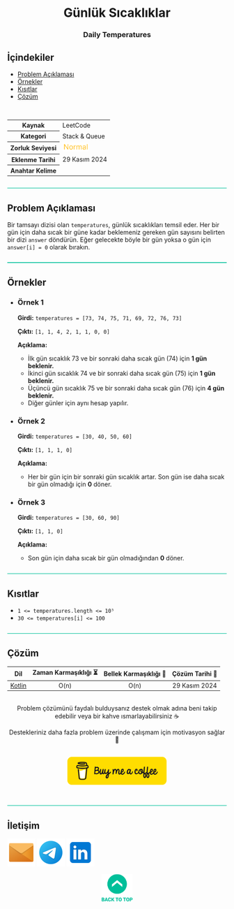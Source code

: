 <h1 align="center">
Günlük Sıcaklıklar<a name="article-top"></a>
</h1>

<h3 align="center">Daily Temperatures</h3>

## İçindekiler

- [Problem Açıklaması](#problem-açıklaması)
- [Örnekler](#örnekler)
- [Kısıtlar](#kısıtlar)
- [Çözüm](#çözüm)

<br>

<table>
  <tr>
    <th style="font-weight: bold;">Kaynak</th>
    <td>LeetCode</td>
  </tr>
  <tr>
    <th style="font-weight: bold;">Kategori</th>
    <td>Stack & Queue</td>
  </tr>
  <tr>
    <th style="font-weight: bold;">Zorluk Seviyesi</th>
    <td><img src="../0 İçerik Resources/Zorluk Seviyeleri/Normal.png" alt="Normal" height="20"/></td>
  </tr>
  <tr>
    <th style="font-weight: bold;">Eklenme Tarihi</th>
    <td>29 Kasım 2024</td>
  </tr>
  <tr>
    <th style="font-weight: bold;">Anahtar Kelime</th>
    <td></td>
  </tr>
</table>


![-----------------------------------------------------](../../Readme%20Resources/Line.png)

## Problem Açıklaması 

Bir tamsayı dizisi olan `temperatures`, günlük sıcaklıkları temsil eder.
Her bir gün için daha sıcak bir güne kadar beklemeniz gereken gün sayısını belirten bir dizi
`answer` döndürün. Eğer gelecekte böyle bir gün yoksa o gün için `answer[i] = 0` olarak bırakın.


![-----------------------------------------------------](../../Readme%20Resources/Line.png)

## Örnekler

- ### Örnek 1

  **Girdi:** `temperatures = [73, 74, 75, 71, 69, 72, 76, 73]`

  **Çıktı:** `[1, 1, 4, 2, 1, 1, 0, 0]`

  **Açıklama:** 
  - İlk gün sıcaklık 73 ve bir sonraki daha sıcak gün (74) için **1 gün beklenir.**
  - İkinci gün sıcaklık 74 ve bir sonraki daha sıcak gün (75) için **1 gün beklenir.**
  - Üçüncü gün sıcaklık 75 ve bir sonraki daha sıcak gün (76) için **4 gün beklenir.**
  - Diğer günler için aynı hesap yapılır.

- ### Örnek 2

  **Girdi:** `temperatures = [30, 40, 50, 60]`

  **Çıktı:** `[1, 1, 1, 0]`

  **Açıklama:** 
  - Her bir gün için bir sonraki gün sıcaklık artar. Son gün ise daha sıcak bir gün olmadığı için **0** döner.

- ### Örnek 3

  **Girdi:** `temperatures = [30, 60, 90]`

  **Çıktı:** `[1, 1, 0]`

  **Açıklama:** 
  - Son gün için daha sıcak bir gün olmadığından **0** döner.


![-----------------------------------------------------](../../Readme%20Resources/Line.png)

## Kısıtlar

- `1 <= temperatures.length <= 10⁵`
- `30 <= temperatures[i] <= 100`


![-----------------------------------------------------](../../Readme%20Resources/Line.png)

## Çözüm

<table>
  <thead>
    <tr>
      <th>Dil</th>
      <th>Zaman Karmaşıklığı ⏳</th>
      <th>Bellek Karmaşıklığı 🧠</th>
      <th>Çözüm Tarihi 📅</th>
    </tr>
  </thead>
  <tbody>
    <tr>
      <td><a href="./Kotlin.kt">Kotlin</a></td>
      <td align="center">O(n)</td>
      <td align="center">O(n)</td>
      <td align="center">29 Kasım 2024</td>
    </tr>
  </tbody>
</table>

<br>

<div align="center">
Problem çözümünü faydalı bulduysanız destek olmak adına beni takip edebilir veya bir kahve ısmarlayabilirsiniz ☕

Destekleriniz daha fazla problem üzerinde çalışmam için motivasyon sağlar 🚀
</div>

<br>

<div align="center">
  <a href="https://buymeacoffee.com/mustafatoktas"><img src="../../Readme Resources/Communication/Buy Me a Coffee.png" alt="Buy Me a Coffee" height="64"/></a>
</div>

<br>


![-----------------------------------------------------](../../Readme%20Resources/Line.png)

## İletişim

<a href="mailto:info@mustafatoktas.com"             ><img src="../../Readme Resources/Communication/Mail.png"     alt="Mail"     width="64"/></a>
<a href="https://t.me/mustafatoktas00"              ><img src="../../Readme Resources/Communication/Telegram.png" alt="Telegram" width="64"/></a>
<a href="https://www.linkedin.com/in/mustafatoktas/"><img src="../../Readme Resources/Communication/LinkedIn.png" alt="LinkedIn" width="64"/></a>

<div align="center">
  <a href="#article-top"><img src="../../Readme Resources/Back to Top.png" alt="Back to Top" height="64"/></a>
</div>